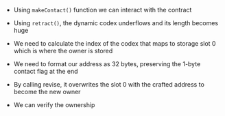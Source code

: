 - Using `makeContact()` function we can interact with the contract

- Using `retract()`, the dynamic codex underflows and its length becomes huge

- We need to calculate the index of the codex that maps to storage slot 0 which is where the owner is stored

- We need to format our address as 32 bytes, preserving the 1-byte contact flag at the end

- By calling revise, it overwrites the slot 0 with the crafted address to become the new owner

- We can verify the ownership
